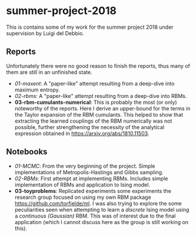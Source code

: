# summer-project-2018
This is contains some of my work for the summer project 2018 under supervision by Luigi del Debbio.

## Reports
Unfortunately there were no good reason to finish the reports, thus many of them are still in an unfinished state.
- *01-maxent*: A "paper-like" attempt resulting from a deep-dive into maximum entropy.
- *02-rbms*: A "paper-like" attempt resulting from a deep-dive into RBMs.
- **03-rbm-cumulants-numerical**: This is probably the most (or only) noteworthy of the reports. Here I derive an upper-bound for the terms in the Taylor expansion of the RBM cumulants. This helped to show that extracting the learned couplings of the RBM numerically was not possible, further strengthening the necessity of the analytical expression obtained in https://arxiv.org/abs/1810.11503.

## Notebooks
- *01-MCMC*: From the very beginning of the project. Simple implementations of Metropolis-Hastings and Gibbs sampling.
- *02-RBMs*: First attempt at implementing RBMs. Includes simple implementation of RBMs and application to Ising model.
- **03-toyproblems**: Replicated experiments some experiments the research group focused on using my own RBM package https://github.com/torfjelde/ml. I was also trying to explore the some peculiarities seen when attempting to learn a *discrete* Ising model using a *continuous (Gaussian)* RBM. This was of interest due to the final application (which I cannot discuss here as the group is still working on this).
